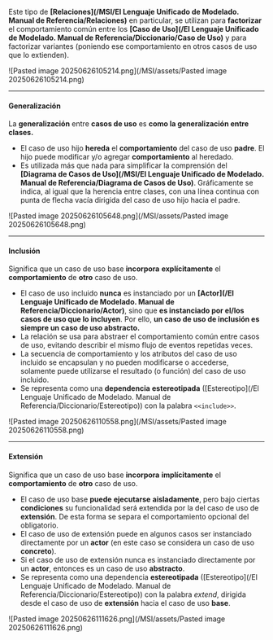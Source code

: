 Este tipo de **[Relaciones](/MSI/El Lenguaje Unificado de Modelado. Manual de Referencia/Relaciones)** en particular, se utilizan para **factorizar** el comportamiento común entre los **[Caso de Uso](/El Lenguaje Unificado de Modelado. Manual de Referencia/Diccionario/Caso de Uso)** y para factorizar variantes (poniendo ese comportamiento en otros casos de uso que lo extienden).

![Pasted image 20250626105214.png](/MSI/assets/Pasted image 20250626105214.png)
****
#### **Generalización**
La **generalización** entre **casos de uso** es **como la generalización entre clases.** 

- El caso de uso hijo **hereda** el **comportamiento** del caso de uso **padre**. El hijo puede modificar y/o agregar **comportamiento** al heredado.
- Es utilizada más que nada para simplificar la comprensión del **[Diagrama de Casos de Uso](/MSI/El Lenguaje Unificado de Modelado. Manual de Referencia/Diagrama de Casos de Uso)**.
Gráficamente se indica, al igual que la herencia entre clases, con una línea continua con punta de flecha vacía dirigida del caso de uso hijo hacia el padre.

![Pasted image 20250626105648.png](/MSI/assets/Pasted image 20250626105648.png)
****
#### **Inclusión**
Significa que un caso de uso base **incorpora** **explícitamente** el **comportamiento** de **otro** caso de uso.

- El caso de uso incluido **nunca** es instanciado por un **[Actor](/El Lenguaje Unificado de Modelado. Manual de Referencia/Diccionario/Actor)**, sino que **es instanciado por el/los casos de uso que lo incluyen**. Por ello, **un caso de uso de inclusión es siempre un caso de uso abstracto.**
- La relación se usa para abstraer el comportamiento común entre casos de uso, evitando describir el mismo flujo de eventos repetidas veces. 
- La secuencia de comportamiento y los atributos del caso de uso incluido se encapsulan y no pueden modificarse o accederse, solamente puede utilizarse el resultado (o función) del caso de uso incluido.
- Se representa como una **dependencia** **estereotipada** ([Estereotipo](/El Lenguaje Unificado de Modelado. Manual de Referencia/Diccionario/Estereotipo)) con la palabra `<<include>>`. 

![Pasted image 20250626110558.png](/MSI/assets/Pasted image 20250626110558.png)
****
#### **Extensión**
Significa que un caso de uso base **incorpora** **implícitamente** el **comportamiento** de **otro** caso de uso. 

- El caso de uso base **puede** **ejecutarse** **aisladamente**, pero bajo ciertas **condiciones** su funcionalidad será extendida por la del caso de uso de **extensión**. De esta forma se separa el comportamiento opcional del obligatorio.
- El caso de uso de extensión puede en algunos casos ser instanciado directamente por un **actor** (en este caso se considera un caso de uso **concreto**).
- Si el caso de uso de extensión nunca es instanciado directamente por un **actor**, entonces es un caso de uso **abstracto**.
- Se representa como una dependencia **estereotipada** ([Estereotipo](/El Lenguaje Unificado de Modelado. Manual de Referencia/Diccionario/Estereotipo)) con la palabra *extend*, dirigida desde el caso de uso de **extensión** hacia el caso de uso **base**.

![Pasted image 20250626111626.png](/MSI/assets/Pasted image 20250626111626.png)


